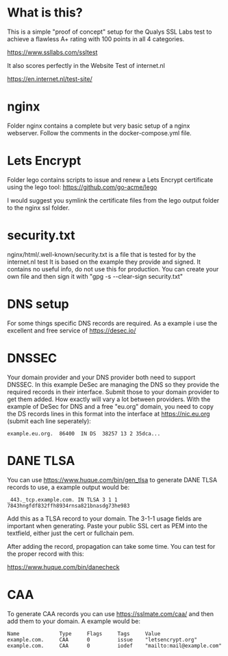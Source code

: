 # What is this?

This is a simple "proof of concept" setup for the Qualys SSL Labs test
to achieve a flawless A+ rating with 100 points in all 4 categories.

https://www.ssllabs.com/ssltest

It also scores perfectly in the Website Test of internet.nl

https://en.internet.nl/test-site/

# nginx

Folder nginx contains a complete but very basic setup of a nginx webserver.
Follow the comments in the docker-compose.yml file.


# Lets Encrypt

Folder lego contains scripts to issue and renew a Lets Encrypt certificate using the lego tool:
https://github.com/go-acme/lego

I would suggest you symlink the certificate files from the lego output folder to the nginx ssl folder.


# security.txt

nginx/html/.well-known/security.txt is a file that is tested for by the internet.nl test
It is based on the example they provide and signed. It contains no useful info, do not use this for production.
You can create your own file and then sign it with "gpg -s --clear-sign security.txt"

# DNS setup

For some things specific DNS records are required. As a example i use the excellent and free service of https://desec.io/


# DNSSEC

Your domain provider and your DNS provider both need to support DNSSEC. In this example DeSec are managing the DNS
so they provide the required records in their interface. Submit those to your domain provider to get them added.
How exactly will vary a lot between providers. With the example of DeSec for DNS and a free "eu.org" domain, you
need to copy the DS records lines in this format into the interface at https://nic.eu.org (submit each line seperately):

`example.eu.org.  86400  IN DS  38257 13 2 35dca...`

# DANE TLSA

You can use https://www.huque.com/bin/gen_tlsa to generate DANE TLSA records to use, a example output would be:

`_443._tcp.example.com. IN TLSA 3 1 1 7843hngfdf832ffh8934rnsa821bnasdg73he983`

Add this as a TLSA record to your domain. The 3-1-1 usage fields are important when generating.
Paste your public SSL cert as PEM into the textfield, either just the cert or fullchain pem.

After adding the record, propagation can take some time. You can test for the proper record with this:

https://www.huque.com/bin/danecheck

# CAA

To generate CAA records you can use https://sslmate.com/caa/ and then add them to your domain.
A example would be:

```
Name 	         Type     Flags     Tags     Value
example.com.	 CAA	  0         issue    "letsencrypt.org"
example.com.     CAA      0         iodef    "mailto:mail@example.com"
```
